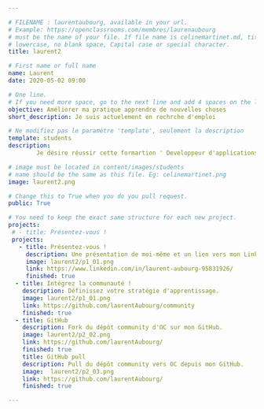 ```yaml
---

# FILENAME : laurentaubourg, available in your url.
# Example: https://openclassrooms.com/membres/laurenaubourg
# must be the name of your file. If file name is celinemartinet.md, title is celinemartinet.
# lowercase, no blank space, Capital case or special character.
title: laurent2

# First name or full name
name: Laurent
date: 2020-05-02 09:00

# One line.
# If you need more space, go to the next line and add 4 spaces on the left, as in 'description'.
objective: Améliorer ma pratique apprendre de nouvelles choses
short_description: Je suis actuelement en rechrche d'emploi

# Ne modifiez pas le paramètre 'template', seulement la description
template: students
description:
        Je désire réussir cette formartion ' Developpeur d'applications  Ios ' dans une pratique commune avec tous las  autres membres de ce groupe

# image must be located in content/images/students
# name should be the same as this file. Eg: celinemartinet.png
image: laurent2.png

# Change this to True when you do you pull request.
public: True

# You need to keep the exact same structure for each new project.
projects:
 # - title: Présentez-vous !
 projects:
   - title: Présentez-vous !
     description: Une présentation de moi-même et un lien vers mon LinkedIn.
     image: laurent2/p1_01.png
     link: https://www.linkedin.com/in/laurent-aubourg-95831926/
     finished: true   
  - title: Intégrez la communauté !
    description: Définissez votre stratégie d'apprentissage. 
    image: laurent2/p1_01.png
    link: https://github.com/laurentAubourg/community
    finished: true
  - title: GitHub
    description: Fork du dépôt community d'OC sur mon GitHub. 
    image: laurent2/p2_02.png
    link: https://github.com/laurentAubourg/
    finished: true
    title: GitHub pull
    description: Pull du dépôt community vers OC depuis mon GitHub. 
    image:  laurent2/p2_03.png
    link: https://github.com/laurentAubourg/
    finished: true

---
```


